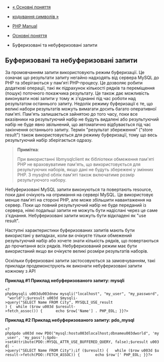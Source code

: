 - [« Основні поняття](mysqlinfo.concepts.md)
- [кодування символів »](mysqlinfo.concepts.charset.md)

- [PHP Manual](index.md)
- [Основні поняття](mysqlinfo.concepts.md)
- Буферизовані та небуферизовані запити

## Буферизовані та небуферизовані запити

За промовчанням запити використовують режим буферизації. Це означає що
результати запиту негайно надходять від сервера MySQL до PHP та
зберігаються у пам'яті PHP-процесу. Це дозволяє робити додаткові
операції, такі як підрахунок кількості рядків та переміщення (пошук)
поточного покажчика результату. Це також дає можливість виконувати
нові запити у тому ж з'єднанні під час роботи над результатом
останнього запиту. Недолік режиму буферизації є те, що
великі набори результатів можуть вимагати досить багато
оперативної пам'яті. Пам'ять залишається зайнятою до того часу, поки все
вказівники на результуючий набір не будуть видалені або результуючий
набір не буде явно звільнений, що автоматично відбувається під час
закінчення останнього запиту. Термін "результат збереження" ("store
result") також використовується для режиму буферизації, тому що весь
результуючий набір зберігається одразу.

> **Примітка**:
>
> При використанні libmysqlclient як бібліотеки обмеження
> пам'яті PHP не враховуватиме пам'ять, що використовується для результуючих
> наборів, якщо дані не будуть збережені у змінних PHP. З mysqlnd
> облік пам'яті також включатиме розмір результуючого набору.

Небуферизовані MySQL запити виконуються та повертають resource, поки
дані очікують на отримання на сервері MySQL. Це використовує менше пам'яті
на стороні PHP, але може збільшити навантаження на сервер. Поки що повний
результуючий набір не буде переданий із сервера, ніякі подальші
запити не можуть бути надіслані через це саме з'єднання.
Небуферизовані запити можуть бути відкладені як "use result".

Наступні характеристики буферизованих запитів мають бути
використані у випадках, коли ви очікуєте тільки обмежений
результуючий набір або хочете знати кількість рядків, що повертаються до
прочитання всіх рядків. Небуферизований режим має бути використаний
якщо ви очікуєте великі розміри результатів наборів.

Оскільки буферизовані запити застосовуються за замовчуванням, такі
приклади продемонструють як виконати небуферизовані запити
кожному з API

**Приклад #1 Приклад небуферизованого запиту: mysqli**

` <?php$mysqli u003du003dnew mysqli("localhost", "my_user", "my_password", "world");$uresult u003d $mysqli->query("SELECT Name FROM City", MYSQLI_USE_result ) {  while ($row u003d $uresult->fetch_assoc()) {      echo $row['Name'] . PHP_EOL; }}?> `

**Приклад #2 Приклад небуферизованого запиту: pdo_mysql**

` <?php$pdo u003d new PDO("mysql:hostu003dlocalhost;dbnameu003dworld", 'my_user', 'my_pass');$pdo->setAttribute(PDO::MYSQL_ATTR_USE_BUFFERED_QUERY, false);$uresult u003d| ->query("SELECT Name FROM City");if ($uresult) {   while ($row u003d $uresult->fetch(PDO::FETCH_ASSOC)) {       echo $row'[' PHP_EOL; }}?> `
